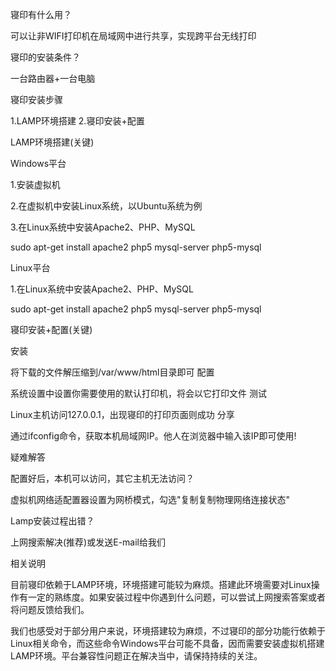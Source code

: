 
寝印有什么用？

可以让非WIFI打印机在局域网中进行共享，实现跨平台无线打印

寝印的安装条件？

一台路由器+一台电脑

寝印安装步骤

1.LAMP环境搭建 2.寝印安装+配置

LAMP环境搭建(关键)

Windows平台 

1.安装虚拟机 

2.在虚拟机中安装Linux系统，以Ubuntu系统为例 

3.在Linux系统中安装Apache2、PHP、MySQL 

sudo apt-get install apache2 php5 mysql-server php5-mysql 

Linux平台 

1.在Linux系统中安装Apache2、PHP、MySQL 

sudo apt-get install apache2 php5 mysql-server php5-mysql 

寝印安装+配置(关键)

安装 

将下载的文件解压缩到/var/www/html目录即可 
配置 

系统设置中设置你需要使用的默认打印机，将会以它打印文件 
测试 

Linux主机访问127.0.0.1，出现寝印的打印页面则成功 
分享 

通过ifconfig命令，获取本机局域网IP。他人在浏览器中输入该IP即可使用! 

疑难解答

配置好后，本机可以访问，其它主机无法访问？ 

虚拟机网络适配置器设置为网桥模式，勾选"复制复制物理网络连接状态" 

Lamp安装过程出错？ 

上网搜索解决(推荐)或发送E-mail给我们 

相关说明

  目前寝印依赖于LAMP环境，环境搭建可能较为麻烦。搭建此环境需要对Linux操作有一定的熟练度。如果安装过程中你遇到什么问题，可以尝试上网搜索答案或者将问题反馈给我们。 

  我们也感受对于部分用户来说，环境搭建较为麻烦，不过寝印的部分功能行依赖于Linux相关命令，而这些命令Windows平台可能不具备，因而需要安装虚拟机搭建LAMP环境。平台兼容性问题正在解决当中，请保持持续的关注。

